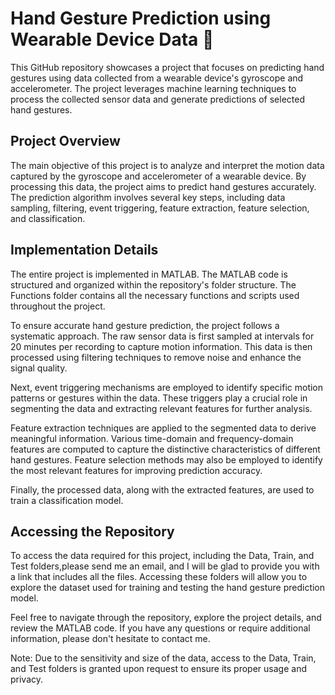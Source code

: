 # Hand Gesture Prediction using Wearable Device Data 👋
This GitHub repository showcases a project that focuses on predicting hand gestures using data collected from a wearable device's gyroscope and accelerometer. The project leverages machine learning techniques to process the collected sensor data and generate predictions of selected hand gestures.

## Project Overview
The main objective of this project is to analyze and interpret the motion data captured by the gyroscope and accelerometer of a wearable device. By processing this data, the project aims to predict hand gestures accurately. The prediction algorithm involves several key steps, including data sampling, filtering, event triggering, feature extraction, feature selection, and classification.

## Implementation Details
The entire project is implemented in MATLAB. The MATLAB code is structured and organized within the repository's folder structure. The Functions folder contains all the necessary functions and scripts used throughout the project.

To ensure accurate hand gesture prediction, the project follows a systematic approach. The raw sensor data is first sampled at intervals for 20 minutes per recording to capture motion information. This data is then processed using filtering techniques to remove noise and enhance the signal quality.

Next, event triggering mechanisms are employed to identify specific motion patterns or gestures within the data. These triggers play a crucial role in segmenting the data and extracting relevant features for further analysis.

Feature extraction techniques are applied to the segmented data to derive meaningful information. Various time-domain and frequency-domain features are computed to capture the distinctive characteristics of different hand gestures. Feature selection methods may also be employed to identify the most relevant features for improving prediction accuracy.

Finally, the processed data, along with the extracted features, are used to train a classification model.

## Accessing the Repository
To access the data required for this project, including the Data, Train, and Test folders,please send me an email, and I will be glad to provide you with a link that includes all the files. Accessing these folders will allow you to explore the dataset used for training and testing the hand gesture prediction model.

Feel free to navigate through the repository, explore the project details, and review the MATLAB code. If you have any questions or require additional information, please don't hesitate to contact me.

Note: Due to the sensitivity and size of the data, access to the Data, Train, and Test folders is granted upon request to ensure its proper usage and privacy.
